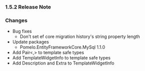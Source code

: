 ﻿### 1.5.2 Release Note

### Changes

- Bug fixes
	- Don't set ef core migration history's string property length
- Update packages
	- Pomelo.EntityFrameworkCore.MySql 1.1.0
- Add Pair<,> to template safe types
- Add TemplateWidgetInfo to template safe types
- Add Description and Extra to TemplateWidgetInfo
